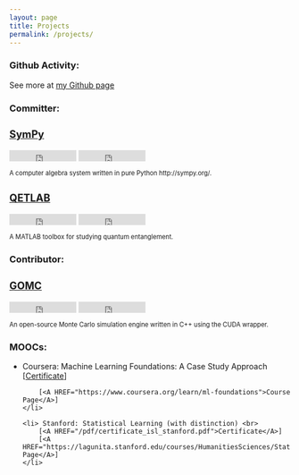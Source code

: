 ```yaml
---
layout: page
title: Projects
permalink: /projects/
---
```


<script>
  (function(i,s,o,g,r,a,m){i['GoogleAnalyticsObject']=r;i[r]=i[r]||function(){
  (i[r].q=i[r].q||[]).push(arguments)},i[r].l=1*new Date();a=s.createElement(o),
  m=s.getElementsByTagName(o)[0];a.async=1;a.src=g;m.parentNode.insertBefore(a,m)
  })(window,document,'script','//www.google-analytics.com/analytics.js','ga');

  ga('create', 'UA-59145213-1', 'auto');
  ga('send', 'pageview');

</script>

<h3>Github Activity:</h3>

See more at <A HREF="https://github.com/vprusso">my Github page</A> 
<div class ='calendar'> </div>

<!-- Prepare a container for your calendar. -->
<script
  src="https://cdn.rawgit.com/IonicaBizau/github-calendar/gh-pages/dist/github-calendar.min.js"
></script>

<!-- Optionally, include the theme (if you don't want to struggle to write the CSS) -->
<link
  rel="stylesheet"
  href="https://cdn.rawgit.com/IonicaBizau/github-calendar/gh-pages/dist/github-calendar.css"
/>

<script>
    GitHubCalendar(".calendar", "vprusso");
</script>

<h3>Committer: </h3>

<div class="row">
    <div class="col-md-3">
      <h3 style="font-size:130%;"><a href="https://github.com/sympy/sympy" >SymPy</a></h3>
      <iframe src="https://ghbtns.com/github-btn.html?user=sympy&repo=sympy&type=star&count=true&v=2"
      frameborder="0" scrolling="0" width="120px" height="20px"></iframe>
        <iframe src="https://ghbtns.com/github-btn.html?user=sympy&repo=sympy&type=fork&count=true&v=2"
      frameborder="0" scrolling="0" width="120px" height="20px"></iframe>
      <p style="font-size:80%;"> A computer algebra system written in pure Python http://sympy.org/. </p>
    </div>
    <div class="col-md-3">
      <h3 style="font-size:130%;"><a href="https://github.com/nathanieljohnston/QETLAB" >QETLAB</a></h3>
      <iframe src="https://ghbtns.com/github-btn.html?user=nathanieljohnston&repo=qetlab&type=star&count=true&v=2"
      frameborder="0" scrolling="0" width="120px" height="20px"></iframe>
        <iframe src="https://ghbtns.com/github-btn.html?user=nathanieljohnston&repo=qetlab&type=fork&count=true&v=2"
      frameborder="0" scrolling="0" width="120px" height="20px"></iframe>
      <p style="font-size:80%;"> A MATLAB toolbox for studying quantum entanglement. </p>
    </div>
</div>

<h3>Contributor: </h3>

<div class="row">
    <div class="col-md-3">
      <h3 style="font-size:130%;"><a href="https://github.com/GOMC-WSU/GOMC_GPU" >GOMC</a></h3>
      <iframe src="https://ghbtns.com/github-btn.html?user=GOMC-WSU&repo=GOMC_GPU&type=star&count=true&v=2"
      frameborder="0" scrolling="0" width="120px" height="20px"></iframe>
        <iframe src="https://ghbtns.com/github-btn.html?user=GOMC-WSU&repo=GOMC_GPU&type=fork&count=true&v=2"
      frameborder="0" scrolling="0" width="120px" height="20px"></iframe>
      <p style="font-size:80%;"> An open-source Monte Carlo simulation engine written in C++ using the CUDA wrapper. </p>
    </div>
</div>


<h3>MOOCs:</h3>

<ul>
	<li> Coursera: Machine Learning Foundations: A Case Study Approach <br>
		[<A HREF="/pdf/certificate_coursera_mlcasestudy.pdf">Certificate</A>] 
		
		[<A HREF="https://www.coursera.org/learn/ml-foundations">Course Page</A>]
	</li>
	
	<li> Stanford: Statistical Learning (with distinction) <br> 
		[<A HREF="/pdf/certificate_isl_stanford.pdf">Certificate</A>]
		[<A HREF="https://lagunita.stanford.edu/courses/HumanitiesSciences/StatLearning/Winter2016/about">Course Page</A>]
	</li>	
</ul>

<!--
<b>Under construction...</b>
<h2>Projects</h2>

<ul>
  <li>A set of <a href="https://github.com/vprusso/monogamy-of-entanglement-games">MATLAB</a> scripts that use the CVX library to perform upper
  bounds on specific classes of nonlocal games and that supplement the content of the following paper
  <a href="http://arxiv.org/abs/1510.02083">[Johnston, Mittal, Russo, Watrous (2015)]</a>. <br/><br/> </li>
  
  <li>A set of <a href="https://github.com/vprusso/separable-from-spectrum">MATLAB</a> scripts that implement some of the semidefinite programs
  used in the paper <a href="http://www.rintonpress.com/xxqic15/qic-15-78/0694-0720.pdf">[Arunachalam, Johnston, Russo (2015)]</a> to provide evidence 
  for the claim that a quantum state is absolutely separable if and only if it is absolutely PPT. <br/><br/> </li>
  
  <li>A <a href="https://bitbucket.org/acosenti/ppt-sdp-paper">Python script</a> that uses the <a href="http://cvxopt.org/">CVXOPT</a> convex optimization 
  package to illustrate the indistinguishability of certain states by positive partial transpose measurements. The corresponding research paper may be found 
  <a href="http://dl.acm.org/citation.cfm?id=2685167">[Cosentino, Russo (2014)]</a>. <br/><br/> </li>
  
  <li>A set of <a href="https://github.com/vprusso/quantum-hedging">MATLAB</a> scripts that implement some of the semidefinite programs
	  used in the paper <a href="http://arxiv.org/pdf/1310.7954v3.pdf">[Arunachalam, Molina, Russo (2013)].</a> <br/><br/> </li>
  
  <li>A PHP interface used for a hypertension study by automatically sending text messages to patients and tracking responses. This software is used in the 
  research found <a href="http://www.researchprotocols.org/2015/1/e1/">here.</a> <br/><br/> </li>

  </ul>

<h1>Minor Contributions:</h1>

<ul>
  <li>A MATLAB toolbox for exploring quantum entanglement theory -- see my <a href="http://www.qetlab.com/Contributors">contributions</a>. <br/><br/> </li>
  <li>An open-source Monte Carlo simulation engine, <a href="http://gomc.eng.wayne.edu/">GOMC</a> written in C++ using the CUDA wrapper. This software is used in research found [<A HREF="http://www.sciencedirect.com/science/article/pii/S0010465513002270#">here</A>] and [<A HREF="http://www.tandfonline.com/doi/abs/10.1080/17445760.2013.833617#.ViTy5n6rRQI">here</A>] <br/><br/> </li> 
</ul>

<h1> Just for Fun:</h1>
<ul>
	<li>An Android application, <a href="https://play.google.com/store/apps/details?id=captainhampton.pi.trainer&hl=en">PiTrainer</a>, for memorizing sequences of the irrational number Pi:</li>
	
</ul>

<h2> List of computer science courses taken: </h2>
<ul>
	<li>Fundamental Structures in Computer Science (CSC 1500)</li>
	<li>Computer Science I (CSC 2110)</li>
	<li>Computer Science II (CSC 2200)</li>
	<li>Computer Architecture and Organization (CSC 3100)</li>
	<li>Algorithm Design and Analysis (CSC 3110)</li>
	<li>Software Engineering (CSC 4110)</li>
	<li>Computer Operating Systems (CSC 4420)</li>
	<li>Introduction to Theoretical Computer Science (CSC 4500)</li>
	<li>Game Programming and Design (CSC 5430)</li>
	<li>Principles of Web Technology (CSC 5750)</li>
	<li>Discrete Mathematics (MAT 2860)</li>
	<li>Parallel Computing (CSC 6220)</li>
	<li>Theory of Languages and Automata (CSC 6500)</li>
	<li>Artificial Intelligence (CSC 6800)</li>		
	<li>Design and Analysis of Algorithms (CSC 6580)</li>
	<li>Numerical Methods I (MAT 5100)</li>
	<li>Algebra II (MAT 5430)</li>
	<li>Semidefinite Programs in Quantum Information (CS 867)</li>
	<li>Quantum Information Processing (CS 768)</li>
	<li>Theory of Quantum Information (CS 766)</li>
	<li>Implementation of Quantum Information Processing (QIC 750)</li>
	<li>Quantum Algorithms (CS 667)</li>
	<li>Quantum Complexity Theory (CS 867)</li>
	<li>Recent Advances in Quantum Information (CS 867)</li>		
	<li>Haar Measure in Quantum Information (CS 867)</li>		
</ul>
	
<h2> List of online computer science courses taken: </h2>

<ul>
	<li> <a href="https://www.udacity.com/course/intro-to-data-science--ud359">Introduction to Data Science</a></li>
	<li> <a href="https://www.udacity.com/course/intro-to-machine-learning--ud120">Introduction to Machine Learning</a></li>
	<li> <a href="https://www.udacity.com/course/developing-android-apps--ud853"> Developing Android Apps (Android Fundamentals)</a></li>
	<li> <a href="https://www.udacity.com/course/advanced-android-app-development--ud855">Andvanced Android App Development (Productionize and Publish Your Apps)</a></li>
</ul>
-->




